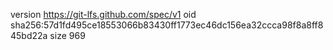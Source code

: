 version https://git-lfs.github.com/spec/v1
oid sha256:57d1fd495ce18553066b83430ff1773ec46dc156ea32ccca98f8a8ff845bd22a
size 969
